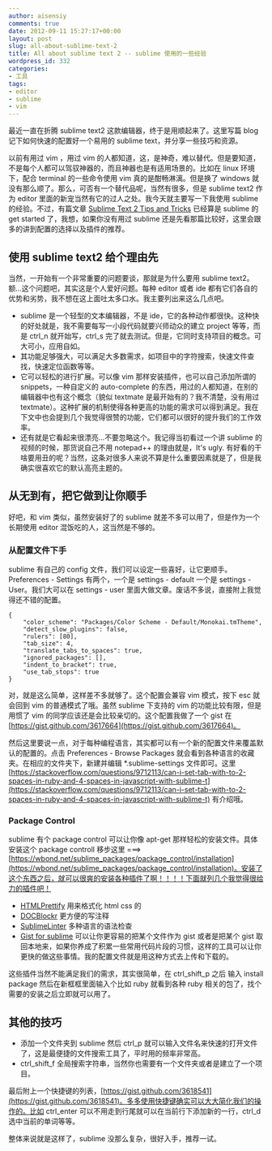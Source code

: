 ```yaml
---
author: aisensiy
comments: true
date: 2012-09-11 15:27:17+00:00
layout: post
slug: all-about-sublime-text-2
title: All about sublime text 2 -- sublime 使用的一些经验
wordpress_id: 332
categories:
- 工具
tags:
- editor
- sublime
- vim
---
```


最近一直在折腾 sublime text2 这款编辑器，终于是用顺起来了。这里写篇 blog 记下如何快速的配置好一个易用的 sublime text，并分享一些技巧和资源。

以前有用过 vim ，用过 vim 的人都知道，这，是神奇，难以替代。但是要知道，不是每个人都可以驾驭神器的，而且神器也是有适用场景的。比如在 linux 环境下，配合 terminal 的一些命令使用 vim 真的是酣畅淋漓。但是换了 windows 就没有那么顺了。那么，可否有一个替代品呢，当然有很多，但是 sublime text2 作为 editor 里面的新宠当然有它的过人之处。我今天就主要写一下我使用 sublime 的经验。不过，有篇文章 [Sublime Text 2 Tips and Tricks](https://net.tutsplus.com/tutorials/tools-and-tips/sublime-text-2-tips-and-tricks/) 已经算是 sublime 的 get started 了，我想，如果你没有用过 sublime 还是先看那篇比较好，这里会跟多的讲到配置的选择以及插件的推荐。<!-- more -->


## 使用 sublime text2 给个理由先

当然，一开始有一个非常重要的问题要谈，那就是为什么要用 sublime text2。额...这个问题吧，其实这是个人爱好问题。每种 editor 或者 ide 都有它们各自的优势和劣势，我不想在这上面吐太多口水。我主要列出来这么几点吧。

* sublime 是一个轻型的文本编辑器，不是 ide，它的各种动作都很快。这种快的好处就是，我不需要每写一小段代码就要兴师动众的建立 project 等等，而是 ctrl_n 就开始写，ctrl_s 完了就去测试。但是，它同时支持项目的概念。可大可小，应用自如。
* 其功能足够强大，可以满足大多数需求，如项目中的字符搜索，快速文件查找，快速定位函数等等。
* 它可以轻松的进行扩展。可以像 vim 那样安装插件，也可以自己添加所谓的 snippets，一种自定义的 auto-complete 的东西，用过的人都知道，在别的编辑器中也有这个概念（貌似 textmate 是最开始有的？我不清楚，没有用过 textmate）。这种扩展的机制使得各种更高的功能的需求可以得到满足。我在下文中也会提到几个我觉得很赞的功能，它们都可以很好的提升我们的工作效率。
* 还有就是它看起来很漂亮...不要忽略这个。我记得当初看过一个讲 sublime 的视频的时候，那货说自己不用 notepad++ 的理由就是，It's ugly. 有好看的干啥要用丑的呢？当然，这条对很多人来说不算是什么重要因素就是了，但是我确实很喜欢它的默认高亮主题的。




## 从无到有，把它做到让你顺手


好吧，和 vim 类似，虽然安装好了的 sublime 就差不多可以用了，但是作为一个长期使用 editor 混饭吃的人，这当然是不够的。


### 从配置文件下手


sublime 有自己的 config 文件，我们可以设定一些喜好，让它更顺手。Preferences - Settings 有两个，一个是 settings - default 一个是 settings - User。我们大可以在 settings - user 里面大做文章。废话不多说，直接附上我觉得还不错的配置。

```
{
    "color_scheme": "Packages/Color Scheme - Default/Monokai.tmTheme",
    "detect_slow_plugins": false,
    "rulers": [80],
    "tab_size": 4,
    "translate_tabs_to_spaces": true,
    "ignored_packages": [],
    "indent_to_bracket": true,
    "use_tab_stops": true
}
```

对，就是这么简单，这样差不多就够了。这个配置会兼容 vim 模式，按下 esc 就会回到 vim 的普通模式了哦。虽然 sublime 下支持的 vim 的功能比较有限，但是用惯了 vim 的同学应该还是会比较亲切的。这个配置我做了一个 gist 在 [https://gist.github.com/3617664](https://gist.github.com/3617664)。

然后这里要说一点，对于每种编程语言，其实都可以有一个新的配置文件来覆盖默认的配置的。点击 Preferences - Browse Packages 就会看到各种语言的收藏夹。在相应的文件夹下，新建并编辑 *.sublime-settings 文件即可。这里 [https://stackoverflow.com/questions/9712113/can-i-set-tab-with-to-2-spaces-in-ruby-and-4-spaces-in-javascript-with-sublime-t](https://stackoverflow.com/questions/9712113/can-i-set-tab-with-to-2-spaces-in-ruby-and-4-spaces-in-javascript-with-sublime-t) 有介绍哦。


### Package Control


sublime 有个 package control 可以让你像 apt-get 那样轻松的安装文件。具体安装这个 package controll 移步这里 ===> [https://wbond.net/sublime_packages/package_control/installation](https://wbond.net/sublime_packages/package_control/installation)。安装了这个东西之后，就可以很爽的安装各种插件了啊！！！！下面就列几个我觉得很给力的插件吧！

* [HTMLPrettify](https://github.com/victorporof/Sublime-HTMLPrettify) 用来格式化 html css 的
* [DOCBlockr](https://github.com/spadgos/sublime-jsdocs) 更方便的写注释 
* [SublimeLinter](https://github.com/SublimeLinter/SublimeLinter) 多种语言的语法检查 
* [Gist for sublime](https://github.com/condemil/Gist) 可以让你更容易的把某个文件作为 gist 或者是把某个 gist 取回本地来，如果你养成了积累一些常用代码片段的习惯，这样的工具可以让你更快的做这些事情。我的配置文件就是用这种方式去上传和下载的。


这些插件当然不能满足我们的需求，其实很简单，在 ctrl_shift_p 之后 输入 install package 然后在新框框里面输入个比如 ruby 就看到各种 ruby 相关的包了，找个需要的安装之后立即就可以用了。


## 其他的技巧


* 添加一个文件夹到 sublime 然后 ctrl_p 就可以输入文件名来快速的打开文件了，这是最便捷的文件搜索工具了，平时用的频率非常高。
* ctrl_shift_f 全局搜索字符串，当然你也需要有一个文件夹或者是建立了一个项目。 


最后附上一个快捷键的列表，[https://gist.github.com/3618541](https://gist.github.com/3618541)。多多使用快捷键确实可以大大简化我们的操作的。比如 ctrl_enter 可以不用走到行尾就可以在当前行下添加新的一行，ctrl_d 选中当前的单词等等。

整体来说就是这样了，sublime 没那么复杂，很好入手，推荐一试。
